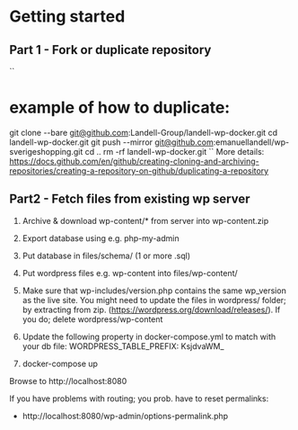 # Getting started



## Part 1 - Fork or duplicate repository
``
# example of how to duplicate:
git clone --bare git@github.com:Landell-Group/landell-wp-docker.git
cd landell-wp-docker.git
git push --mirror git@github.com:emanuellandell/wp-sverigeshopping.git
cd ..
rm -rf landell-wp-docker.git
``
More details: https://docs.github.com/en/github/creating-cloning-and-archiving-repositories/creating-a-repository-on-github/duplicating-a-repository

## Part2 - Fetch files from existing wp server
1. Archive & download wp-content/* from server into wp-content.zip
2. Export database using e.g. php-my-admin
3. Put database in files/schema/ (1 or more .sql)
4. Put wordpress files e.g. wp-content into files/wp-content/

5. Make sure that wp-includes/version.php contains the same wp_version as the live site. You might need to update the files in wordpress/ folder; by extracting from zip. (https://wordpress.org/download/releases/). If you do; delete wordpress/wp-content

6. Update the following property in docker-compose.yml to match with your db file: 
WORDPRESS_TABLE_PREFIX: KsjdvaWM_

6. docker-compose up

Browse to http://localhost:8080

If you have problems with routing; you prob. have to reset permalinks:
- http://localhost:8080/wp-admin/options-permalink.php
